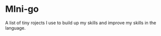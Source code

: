 # MIni-go

A list of tiny rojects I use to build up my skills and improve my skills in the language.
